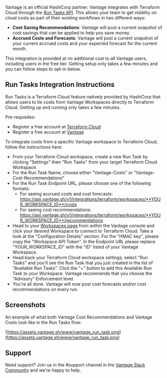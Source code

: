 Vantage is an official HashiCorp partner. Vantage integrates with Terraform Cloud through the [Run Tasks API](https://www.terraform.io/cloud-docs/workspaces/settings/run-tasks). This allows your team to get visiblity on cloud costs as part of their existing workflows in two different ways:

* **Cost Saving Recommendations**: Vantage will post a current snapshot of cost savings that can be applied to help you save money. 
* **Accrued Costs and Forecasts**: Vantage will post a current snapshot of your current accrued costs and your expected forecast for the current month. 

This integration is provided at no additional cost to all Vantage users, including users in the free tier. Getting setup only takes a few minutes and you can follow steps to opt-in below. 

## Run Tasks Integration Instructions

Run Tasks is a Terraform Cloud feature natively provided by HashiCorp that allows users to tie costs from Vantage Workspaces directly to Terraform Cloud. Getting up and running only takes a few minutes. 

Pre-requisites:

* Register a free account at [Terraform Cloud](https://cloud.hashicorp.com/products/terraform) 
* Register a free account at [Vantage](https://www.vantage.sh)

To integrate costs from a specific Vantage workspace to Terraform Cloud, follow the instructions here:

* From your Terraform Cloud workspace, create a new Run Task by clicking "Settings" then "Run Tasks" from your target Terraform Cloud Workspace. 
* For the Run Task Name, choose either "Vantage-Costs" or "Vantage-Cost-Recommendations"
* For the Run Task Endpoint URL, please choose one of the following formats:
	* For seeing accrued costs and cost forecasts: https://api.vantage.sh/v1/integrations/terraform/workspaces/**YOUR_WORKSPACE_ID**/costs
	* For seeing cost recommendations: https://api.vantage.sh/v1/integrations/terraform/workspaces/**YOUR_WORKSPACE_ID**/recommendations
* Head to your [Workspaces page](https://console.vantage.sh/settings/workspaces) from within the Vantage console and click your desired Workspace to connect to Terraform Cloud. Take a look at the "Configuration Details" section. For the "HMAC key", please copy the "Workspace API Token". In the Endpoint URL please replace "YOUR_WORKSPACE_ID" with the "ID" listed of your Vantage Workspace. 
* Head back your Terraform Cloud workspace settings, select "Run Tasks" and you'll see the Run Task that you just created in the list of "Available Run Tasks". Click the "+" button to add this Available Run Task to your Workspace. Vantage recommends that you choose the "Advisory" Enforcement level. 
* You're all done. Vantage will now post cost forecasts and/or cost recommendations on every run. 


## Screenshots

An example of what both Vantage Cost Recommendations and Vantage Costs look like in the Run Tasks flow:

![https://assets.vantage.sh/www/vantage_run_task.png](https://assets.vantage.sh/www/vantage_run_task.png)


## Support

Need support? Join us in the #support channel in the [Vantage Slack Community](https://join.slack.com/t/vantagecommunity/shared_invite/zt-oey52myv-gq4AWRKkX25kjp1UGziPTw) and we're happy to help. 